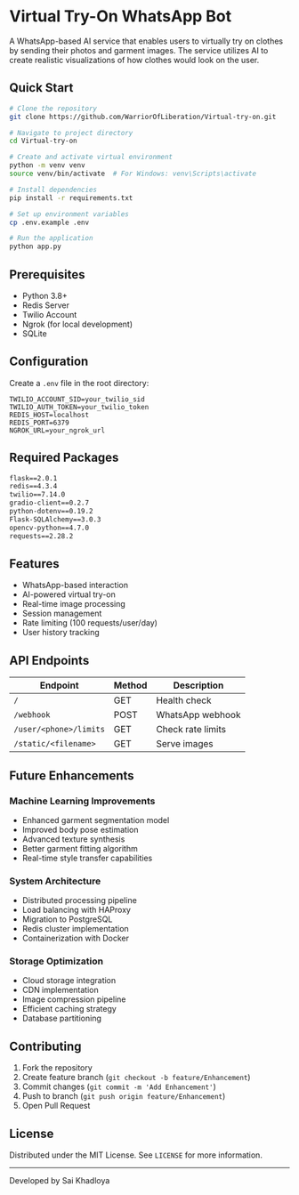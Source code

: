 # Virtual Try-On WhatsApp Bot

A WhatsApp-based AI service that enables users to virtually try on clothes by sending their photos and garment images. The service utilizes AI to create realistic visualizations of how clothes would look on the user.

## Quick Start

```bash
# Clone the repository
git clone https://github.com/WarriorOfLiberation/Virtual-try-on.git

# Navigate to project directory
cd Virtual-try-on

# Create and activate virtual environment
python -m venv venv
source venv/bin/activate  # For Windows: venv\Scripts\activate

# Install dependencies
pip install -r requirements.txt

# Set up environment variables
cp .env.example .env

# Run the application
python app.py
```

## Prerequisites

- Python 3.8+
- Redis Server
- Twilio Account
- Ngrok (for local development)
- SQLite

## Configuration

Create a `.env` file in the root directory:

```env
TWILIO_ACCOUNT_SID=your_twilio_sid
TWILIO_AUTH_TOKEN=your_twilio_token
REDIS_HOST=localhost
REDIS_PORT=6379
NGROK_URL=your_ngrok_url
```

## Required Packages

```txt
flask==2.0.1
redis==4.3.4
twilio==7.14.0
gradio-client==0.2.7
python-dotenv==0.19.2
Flask-SQLAlchemy==3.0.3
opencv-python==4.7.0
requests==2.28.2
```

## Features

- WhatsApp-based interaction
- AI-powered virtual try-on
- Real-time image processing
- Session management
- Rate limiting (100 requests/user/day)
- User history tracking

## API Endpoints

| Endpoint | Method | Description |
|----------|--------|-------------|
| `/` | GET | Health check |
| `/webhook` | POST | WhatsApp webhook |
| `/user/<phone>/limits` | GET | Check rate limits |
| `/static/<filename>` | GET | Serve images |

## Future Enhancements

### Machine Learning Improvements
- Enhanced garment segmentation model
- Improved body pose estimation
- Advanced texture synthesis
- Better garment fitting algorithm
- Real-time style transfer capabilities

### System Architecture
- Distributed processing pipeline
- Load balancing with HAProxy
- Migration to PostgreSQL
- Redis cluster implementation
- Containerization with Docker

### Storage Optimization
- Cloud storage integration
- CDN implementation
- Image compression pipeline
- Efficient caching strategy
- Database partitioning

## Contributing

1. Fork the repository
2. Create feature branch (`git checkout -b feature/Enhancement`)
3. Commit changes (`git commit -m 'Add Enhancement'`)
4. Push to branch (`git push origin feature/Enhancement`)
5. Open Pull Request

## License

Distributed under the MIT License. See `LICENSE` for more information.

---
Developed by Sai Khadloya
